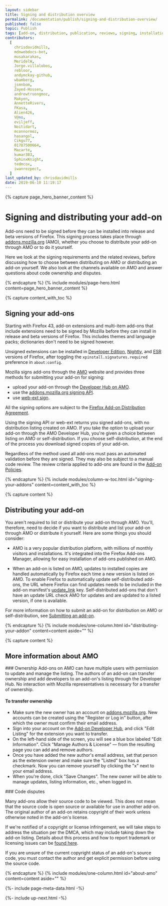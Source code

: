 ```yaml
---
layout: sidebar
title: Signing and distribution overview
permalink: /documentation/publish/signing-and-distribution-overview/
published: false
topic: Publish
tags: [add-on, distribution, publication, reviews, signing, installation]
contributors:
  [
    chrisdavidmills,
    mdnwebdocs-bot,
    musakarakas,
    MeridelW,
    Jorge.villalobos,
    rebloor,
    andymckay-github,
    wbamberg,
    jsmnbom,
    Zayed-Hossen,
    andrewtruongmoz,
    Makyen,
    AnnetteRivers,
    FKasa,
    Alien426,
    V@no,
    eviljeff,
    Noitidart,
    mconnormoz,
    hasangol,
    Cikgu77,
    01787500664,
    Macarte,
    kumar303,
    SphinxKnight,
    tedmcox,
    iwanrezpect,
  ]
last_updated_by: chrisdavidmills
date: 2019-06-10 11:19:17
---
```


<!-- Page Hero Banner -->

{% capture page_hero_banner_content %}

# Signing and distributing your add-on

Add-ons need to be signed before they can be installed into release and beta versions of Firefox. This signing process takes place through [addons.mozilla.org](https://addons.mozilla.org) (AMO), whether you choose to distribute your add-on through AMO or to do it yourself.

Here we look at the signing requirements and the related reviews, before discussing how to choose between distributing on AMO or distributing an add-on yourself. We also look at the channels available on AMO and answer questions about code ownership and disputes.

{% endcapture %}
{% include modules/page-hero.html
	content=page_hero_banner_content
%}

<!-- END: Page Hero Banner -->

<!-- Content with Table of Contents Module -->

{% capture content_with_toc %}

## Signing your add-ons

Starting with Firefox 43, add-on extensions and multi-item add-ons that include extensions need to be signed by Mozilla before they can install in release and beta versions of Firefox. This includes themes and language packs; dictionaries don't need to be signed however.

Unsigned extensions can be installed in [Developer Edition](https://www.mozilla.org/firefox/developer/), [Nightly](https://www.mozilla.org/firefox/nightly/all/), and [ESR](https://www.mozilla.org/firefox/organizations/) versions of Firefox, after toggling the `xpinstall.signatures.required` preference in `about:config`.

Mozilla signs add-ons through the [AMO](https://addons.mozilla.org) website and provides three methods for submitting your add-on for signing:

- upload your add-on through the [Developer Hub on AMO](https://developer.mozilla.org/en-US/docs/Mozilla/Add-ons/Distribution/Submitting_an_add-on).
- use the [addons.mozilla.org signing API](https://addons-server.readthedocs.io/en/latest/topics/api/signing.html).
- use [web-ext sign](/documentation/develop/web-ext-command-reference/#web-ext-sign).

All the signing options are subject to the [Firefox Add-on Distribution Agreement](/documentation/publish/firefox-add-on-distribution-agreement/).

Using the signing API or web-ext returns you signed add-ons, with no distribution listing created on AMO. If you take the option to upload your add-on through the AMO Developer Hub, you're given a choice between listing on AMO or self-distribution. If you choose self-distribution, at the end of the process you download signed copies of your add-on.

Regardless of the method used all add-ons must pass an automated validation before they are signed. They may also be subject to a manual code review. The review criteria applied to add-ons are found in the [Add-on Policies](/documentation/publish/add-on-policies/).

{% endcapture %}
{% include modules/column-w-toc.html
	id="signing-your-addons"
	content=content_with_toc
%}

<!-- END: Content with Table of Contents -->

<!-- Single Column Body Module -->

{% capture content %}

## Distributing your add-on

You aren't required to list or distribute your add-on through AMO. You'll, therefore, need to decide if you want to distribute and list your add-on through AMO or distribute it yourself. Here are some things you should consider:

- AMO is a very popular distribution platform, with millions of monthly visitors and installations. It's integrated into the Firefox Add-ons Manager, allowing for easy installation of add-ons published on AMO.

- When an add-on is listed on AMO, updates to installed copies are handled automatically by Firefox each time a new version is listed on AMO.
  To enable Firefox to automatically update self-distributed add-ons, the URL where Firefox can find updates needs to be included in the add-on manifest's [update_link](https://developer.mozilla.org/en-US/docs/Mozilla/Add-ons/Updates) key. Self-distributed add-ons that don't have an update URL check AMO for updates and are updated to a listed version, if one is available.

For more information on how to submit an add-on for distribution on AMO or self-distribution, see [Submitting an add-on](/documentation/publish/submitting-an-add-on/).

{% endcapture %}
{% include modules/one-column.html
  id="distributing-your-addon"
  content=content
  aside=""
%}

<!-- END: Single Column Body Module -->

<!-- Single Column Body Module -->

{% capture content %}

## More information about AMO

<section id="ownership"></section>
### Ownership
Add-ons on AMO can have multiple users with permission to update and manage the listing. The authors of an add-on can transfer ownership and add developers to an add-on's listing through the Developer Hub. No interaction with Mozilla representatives is necessary for a transfer of ownership.

#### To transfer ownership

- Make sure the new owner has an account on [addons.mozilla.org](https://addons.mozilla.org). New accounts can be created using the "Register or Log in" button, after which the owner must confirm their email address.
- Sign into your account on the [Add-on Developer Hub](https://addons.mozilla.org/developers/), and click "Edit Listing" for the extension you want to transfer.
- On the left-hand side of the screen, you will see a blue box labeled "Edit Information". Click "Manage Authors & License" — from the resulting page you can add and remove authors.
- Once you have added the new author's email address, set that person as the extension owner and make sure the "Listed" box has a checkmark. Now you can remove yourself by clicking the "x" next to your email address.
- When you're done, click "Save Changes". The new owner will be able to manage updates, listing information, etc., when logged in.

<section id="code-disputes"></section>
### Code disputes

Many add-ons allow their source code to be viewed. This does not mean that the source code is open source or available for use in another add-on. The original author of an add-on retains copyright of their work unless otherwise noted in the add-on's license.

If we're notified of a copyright or license infringement, we will take steps to address the situation per the DMCA, which may include taking down the add-on listing. Details about this process and how to report trademark or licensing issues can be [found here](https://www.mozilla.org/about/legal/report-infringement/).

If you are unsure of the current copyright status of an add-on's source code, you must contact the author and get explicit permission before using the source code.

{% endcapture %}
{% include modules/one-column.html
  id="about-amo"
  content=content
  aside=""
%}

<!-- END: Single Column Body Module -->

<!-- Meta Data -->

{%- include page-meta-data.html -%}

<!-- END: Meta Data -->

<!-- Up Next -->

{%- include up-next.html -%}

<!-- END: Up Next -->
